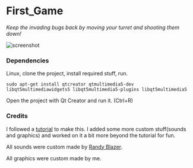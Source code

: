 # First_Game

_Keep the invading bugs back by moving your turret and shooting them down!_

![screenshot](https://i.imgur.com/RRoWlsT.jpg)

### Dependencies 

Linux, clone the project, install required stuff, run.

`sudo apt-get install qtcreator qtmultimedia5-dev libqt5multimediawidgets5 libqt5multimedia5-plugins libqt5multimedia5`

Open the project with Qt Creator and run it. (Ctrl+R) 

### Credits

I followed a [tutorial](https://youtu.be/9lqhMLFHj3A?list=PLMgDVIa0Pg8WrI9WmZR09xAbfXyfkqKWy) to make this. I added some more custom stuff(sounds and graphics) and worked on it a bit more beyond the tutorial for fun. 

All sounds were custom made by [Randy Blazer](xahydra@hotmail.com).

All graphics were custom made by me.

